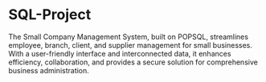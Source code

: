 # SQL-Project
The Small Company Management System, built on POPSQL, streamlines employee, branch, client, and supplier management for small businesses. With a user-friendly interface and interconnected data, it enhances efficiency, collaboration, and provides a secure solution for comprehensive business administration.
